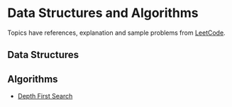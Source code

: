 # Data Structures and Algorithms 

Topics have references, explanation and sample problems from
[LeetCode](https://leetcode.com).

## Data Structures


## Algorithms
-  [Depth First Search](algorithms/depth-first-search.md)
